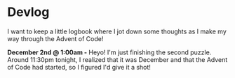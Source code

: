 # **Devlog**
I want to keep a little logbook where I jot down some thoughts as I make my way through the Advent of Code! 

**December 2nd @ 1:00am -** Heyo! I'm just finishing the second puzzle. Around 11:30pm tonight, I realized that it was December and that the Advent of Code had started, so I figured I'd give it a shot! 

